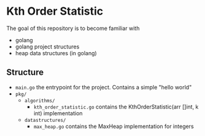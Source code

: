 # Kth Order Statistic

The goal of this repository is to become familiar with
- golang
- golang project structures
- heap data structures (in golang)


## Structure
- `main.go` the entrypoint for the project. Contains a simple "hello world"
- `pkg/`
  - `algorithms/`
    - `kth_order_statistic.go` contains the KthOrderStatistic(arr []int, k int) implementation
  - `datastructures/`
    - `max_heap.go` contains the MaxHeap implementation for integers
